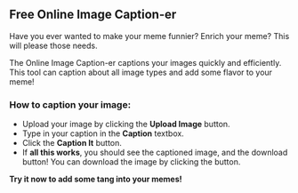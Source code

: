 ## Free Online Image Caption-er

Have you ever wanted to make your meme funnier? Enrich your meme? This will please those needs.

The Online Image Caption-er captions your images quickly and efficiently. This tool can caption about all image types and add some flavor to your meme!  

### How to caption your image:

-   Upload your image by clicking the **Upload Image** button.
-   Type in your caption in the **Caption** textbox.
-   Click the **Caption It** button.
-   If **all this works**, you should see the captioned image, and the download button! You can download the image by clicking the button.

  
  
**Try it now to add some tang into your memes!**

